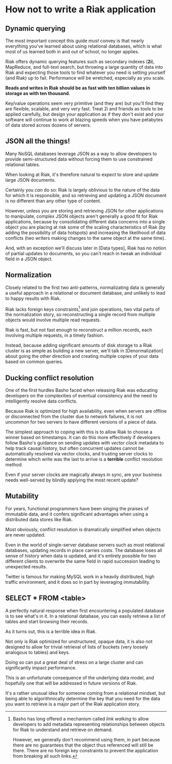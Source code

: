 
# How not to write a Riak application

## Dynamic querying

The most important concept this guide *must* convey is that nearly
everything you've learned about using relational databases, which is
what most of us learned both in and out of school, no longer applies.

Riak offers dynamic querying features such as secondary indexes
(**2i**), MapReduce, and full-text search, but throwing a large
quantity of data into Riak and expecting those tools to find whatever
you need is setting yourself (and Riak) up to fail. Performance will
be wretched, especially as you scale.

**Reads and writes in Riak should be as fast with ten billion values
in storage as with ten thousand.**

Key/value operations seem very primitive (and they are) but you'll
find they are flexible, scalable, and very very fast. Treat 2i and
friends as tools to be applied carefully, but design your application
as if they don't exist and your software will continue to work at
blazing speeds when you have petabytes of data stored across dozens of
servers.

## JSON all the things!

Many NoSQL databases leverage JSON as a way to allow developers to
provide semi-structured data without forcing them to use constrained
relational tables.

When looking at Riak, it's therefore natural to expect to store and
update large JSON documents.

Certainly you *can* do so: Riak is largely oblivious to the nature of
the data for which it is responsible, and so retrieving and updating a
JSON document is no different than any other type of content.

However, unless you are storing and retrieving JSON for other
applications to manipulate, complex JSON objects aren't generally a
good fit for Riak applications, because by consolidating different
data concerns into a single object you are placing at risk some of the
scaling characteristics of Riak (by adding the possibility of data
hotspots) and increasing the likelihood of data conflicts (two writers
making changes to the same object at the same time).

And, with an exception we'll discuss later in [Data types], Riak has
no notion of partial updates to documents, so you can't reach in tweak
an individual field in a JSON object.

<!--  XXX: minimizing translation(??) overhead? There's a term I want -->
<!--  here. Impedance mismatch? -->

## Normalization

Closely related to the first two anti-patterns, normalizating data is
generally a useful approach in a relational or document database, and
unlikely to lead to happy results with Riak.

Riak lacks foreign keys constraints[^link-walking] and join
operations, two vital parts of the normalization story, so
reconstructing a single record from multiple objects would involve
multiple read requests.

Riak is fast, but not fast enough to reconstruct a million records,
each involving multiple requests, in a timely fashion.

Instead, because adding significant amounts of disk storage to a Riak
cluster is as simple as building a new server, we'll talk in
[Denormalization] about going the other direction and creating
multiple copies of your data based on common queries.

[^link-walking]: Basho has long offered a mechanism called *link
walking* to allow developers to add metadata representing
relationships between objects for Riak to understand and retrieve on
demand.

    However, we generally don't recommend using them, in part because
there are no guarantees that the object thus referenced will still be
there. There are no foreign key constraints to prevent the application
from breaking all such links.

<!-- Are there other reasons to avoid links? -->

## Ducking conflict resolution

One of the first hurdles Basho faced when releasing Riak was educating
developers on the complexities of eventual consistency and the need to
intelligently resolve data conflicts.

Because Riak is optimized for high availability, even when servers are
offline or disconnected from the cluster due to network failures, it
is not uncommon for two servers to have different versions of a piece
of data.

The simplest approach to coping with this is to allow Riak to choose a
winner based on timestamps. It can do this more effectively if
developers follow Basho's guidance on sending updates with *vector
clock* metadata to help track causal history, but often concurrent
updates cannot be automatically resolved via vector clocks, and
trusting server clocks to determine which write was the last to arrive
is a **terrible** conflict resolution method.

Even if your server clocks are magically always in sync, are your
business needs well-served by blindly applying the most recent update?

## Mutability

For years, functional programmers have been singing the praises of
immutable data, and it confers significant advantages when using a
distributed data stores like Riak.

Most obviously, conflict resolution is dramatically simplified when
objects are never updated.

Even in the world of single-server database servers such as most
relational databases, updating records in place carries costs. The
database loses all sense of history when data is updated, and it's
entirely possible for two different clients to overwrite the same
field in rapid succession leading to unexpected results.

Twitter is famous for making MySQL work in a heavily distributed, high
traffic environment, and it does so in part by leveraging
immutability.

## SELECT * FROM &lt;table&gt;

A perfectly natural response when first encountering a populated
database is to see what's in it. In a relational database, you can
easily retrieve a list of tables and start browsing their records.

As it turns out, this is a terrible idea in Riak.

Not only is Riak optimized for unstructured, opaque data, it is also
not designed to allow for trivial retrieval of lists of buckets (very
loosely analogous to tables) and keys.

Doing so can put a great deal of stress on a large cluster and can
significantly impact performance.

This is an unfortunate consequence of the underlying data model, and
hopefully one that will be addressed in future versions of Riak.

It's a rather unusual idea for someone coming from a relational
mindset, but being able to algorithmically determine the key that you
need for the data you want to retrieve is a major part of the Riak
application story.
